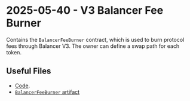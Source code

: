 # 2025-05-40 - V3 Balancer Fee Burner

Contains the `BalancerFeeBurner` contract, which is used to burn protocol fees through Balancer V3. The owner can define a swap path for each token.

## Useful Files

- [Code](https://github.com/balancer/balancer-v3-monorepo/commit/e65fc25d8c33a17b0367ea2bc763d8a175be0867).
- [`BalancerFeeBurner` artifact](./artifact/BalancerFeeBurner.json)